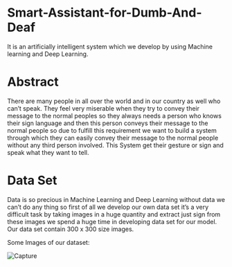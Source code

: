 # Smart-Assistant-for-Dumb-And-Deaf
It is an artificially intelligent system which we develop by using Machine learning and Deep Learning.

# Abstract
There are many people in all over the world and in our country as well who can’t speak. They feel very miserable when they try to convey their message to the normal peoples so they always needs a person who knows their sign language and then this person conveys their message to the normal people so due to fulfill this requirement we want to build a system through which they can easily convey their message to the normal people without any third person involved. 
This System get their gesture or sign and speak what they want to tell.


# Data Set
Data is so precious in Machine Learning and Deep Learning without data we can’t do any thing so first of all we develop our own data set it’s a very difficult task by taking images in a huge quantity and extract just sign from these images we spend a huge time in developing data set for our model. Our data set contain 300 x 300 size images.

Some Images of our dataset:

![Capture](https://user-images.githubusercontent.com/38391132/64076213-63749680-ccdb-11e9-9ad3-ecc1477621fc.JPG)

